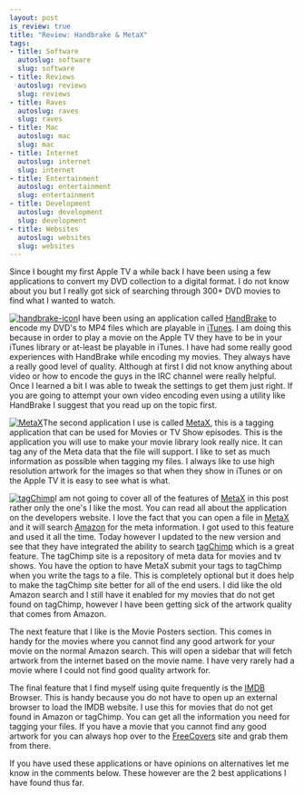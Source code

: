 ```yaml
--- 
layout: post
is_review: true
title: "Review: Handbrake & MetaX"
tags: 
- title: Software
  autoslug: software
  slug: software
- title: Reviews
  autoslug: reviews
  slug: reviews
- title: Raves
  autoslug: raves
  slug: raves
- title: Mac
  autoslug: mac
  slug: mac
- title: Internet
  autoslug: internet
  slug: internet
- title: Entertainment
  autoslug: entertainment
  slug: entertainment
- title: Development
  autoslug: development
  slug: development
- title: Websites
  autoslug: websites
  slug: websites
---
```


Since I bought my first Apple TV a while back I have been using a few applications to convert my DVD collection to a digital format.  I do not know about you but I really got sick of searching through 300+ DVD movies to find what I wanted to watch.
<!--more-->
[![](http://www.josephcrawford.com/wp-content/uploads/2008/04/handbrake-icon.gif "handbrake-icon")](http://handbrake.fr/)I have been using an application called [HandBrake](http://handbrake.fr/) to encode my DVD's to MP4 files which are playable in [iTunes](http://www.apple.com/itunes/).  I am doing this because in order to play a movie on the Apple TV they have to be in your iTunes library or at-least be playable in iTunes.  I have had some really good experiences with HandBrake while encoding my movies.  They always have a really good level of quality.  Although at first I did not know anything about video or how to encode the guys in the IRC channel were really helpful.  Once I learned a bit I was able to tweak the settings to get them just right.  If you are going to attempt your own video encoding even using a utility like HandBrake I suggest that you read up on the topic first.

[![](http://www.josephcrawford.com/wp-content/uploads/2008/04/metax.png "MetaX")](http://www.kerstetter.net/page53/page54/page54.html)The second application I use is called [MetaX](http://www.kerstetter.net/page53/page54/page54.html), this is a tagging application that can be used for Movies or TV Show episodes.  This is the application you will use to make your movie library look really nice.  It can tag any of the Meta data that the file will support.  I like to set as much information as possible when tagging my files.  I always like to use high resolution artwork for the images so that when they show in iTunes or on the Apple TV it is easy to see what is what.

[![tagChimp](http://www.josephcrawford.com/wp-content/uploads/2008/04/tagchimp.png "tagChimp")](http://www.tagchimp.com/)I am not going to cover all of the features of [MetaX](http://www.kerstetter.net/page53/page54/page54.html) in this post rather only the one's I like the most.  You can read all about the application on the developers website.  I love the fact that you can open a file in [MetaX](http://www.kerstetter.net/page53/page54/page54.html) and it will search [Amazon](http://www.amazon.com/) for the meta information.  I got used to this feature and used it all the time.  Today however I updated to the new version and see that they have integrated the ability to search [tagChimp](http://www.tagchimp.com/) which is a great feature.  The tagChimp site is a repository of meta data for movies and tv shows.  You have the option to have MetaX submit your tags to tagChimp when you write the tags to a file.  This is completely optional but it does help to make the tagChimp site better for all of the end users.  I did like the old Amazon search and I still have it enabled for my movies that do not get found on tagChimp, however I have been getting sick of the artwork quality that comes from Amazon.

The next feature that I like is the Movie Posters section.  This comes in handy for the movies where you cannot find any good artwork for your movie on the normal Amazon search.  This will open a sidebar that will fetch artwork from the internet based on the movie name.  I have very rarely had a movie where I could not find good quality artwork for.

The final feature that I find myself using quite frequently is the [IMDB](http://www.imdb.com/) Browser.  This is handy because you do not have to open up an external browser to load the IMDB website.  I use this for movies that do not get found in Amazon or tagChimp.  You can get all the information you need for tagging your files.  If you have a movie that you cannot find any good artwork for you can always hop over to the [FreeCovers](http://www.freecovers.net/) site and grab them from there.

If you have used these applications or have opinions on alternatives let me know in the comments below.  These however are the 2 best applications I have found thus far.
